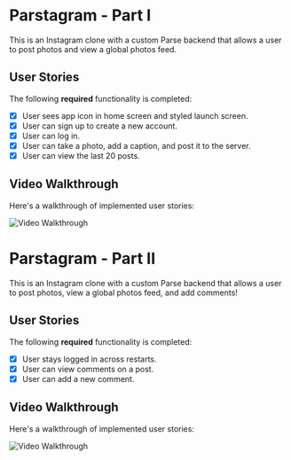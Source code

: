# Parstagram - Part I

This is an Instagram clone with a custom Parse backend that allows a user to post photos and view a global photos feed.

## User Stories

The following **required** functionality is completed:

- [X] User sees app icon in home screen and styled launch screen. 
- [X] User can sign up to create a new account. 
- [X] User can log in. 
- [X] User can take a photo, add a caption, and post it to the server. 
- [X] User can view the last 20 posts.

## Video Walkthrough

Here's a walkthrough of implemented user stories:

<img src='http://g.recordit.co/qV1GT0kKYr.gif' title='Video Walkthrough' width='' alt='Video Walkthrough' />

# Parstagram - Part II

This is an Instagram clone with a custom Parse backend that allows a user to post photos, view a global photos feed, and add comments!

## User Stories

The following **required** functionality is completed:

- [X] User stays logged in across restarts. 
- [X] User can view comments on a post.
- [X] User can add a new comment.

## Video Walkthrough

Here's a walkthrough of implemented user stories:

<img src='http://g.recordit.co/Io2EBECtzf.gif' title='Video Walkthrough' width='' alt='Video Walkthrough' />
